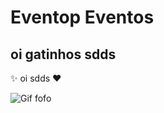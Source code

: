 # Eventop Eventos
## oi gatinhos sdds

:sparkles: oi sdds :heart:

![Gif fofo](https://data.whicdn.com/images/232029695/original.gif)
